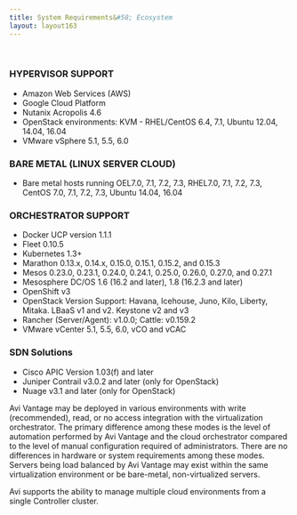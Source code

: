 ```yaml
---
title: System Requirements&#58; Ecosystem
layout: layout163
---
```

 

### HYPERVISOR SUPPORT

* Amazon Web Services (AWS)
* Google Cloud Platform
* Nutanix Acropolis 4.6
* OpenStack environments: KVM - RHEL/CentOS 6.4, 7.1, Ubuntu 12.04, 14.04, 16.04
* VMware vSphere 5.1, 5.5, 6.0 

### BARE METAL (LINUX SERVER CLOUD)

* Bare metal hosts running OEL7.0, 7.1, 7.2, 7.3, RHEL7.0, 7.1, 7.2, 7.3, CentOS 7.0, 7.1, 7.2, 7.3, Ubuntu 14.04, 16.04

### ORCHESTRATOR SUPPORT

* Docker UCP version 1.1.1
* Fleet 0.10.5
* Kubernetes 1.3+
* Marathon 0.13.x, 0.14.x, 0.15.0, 0.15.1, 0.15.2, and 0.15.3
* Mesos 0.23.0, 0.23.1, 0.24.0, 0.24.1, 0.25.0, 0.26.0, 0.27.0, and 0.27.1
* Mesosphere DC/OS 1.6 (16.2 and later), 1.8 (16.2.3 and later)
* OpenShift v3
* OpenStack Version Support: Havana, Icehouse, Juno, Kilo, Liberty, Mitaka. LBaaS v1 and v2. Keystone v2 and v3
* Rancher (Server/Agent): v1.0.0; Cattle: v0.159.2
* VMware vCenter 5.1, 5.5, 6.0, vCO and vCAC 

### SDN Solutions

* Cisco APIC Version 1.03(f) and later
* Juniper Contrail v3.0.2 and later (only for OpenStack)
* Nuage v3.1 and later (only for OpenStack) 

Avi Vantage may be deployed in various environments with write (recommended), read, or no access integration with the virtualization orchestrator. The primary difference among these modes is the level of automation performed by Avi Vantage and the cloud orchestrator compared to the level of manual configuration required of administrators. There are no differences in hardware or system requirements among these modes. Servers being load balanced by Avi Vantage may exist within the same virtualization environment or be bare-metal, non-virtualized servers.

Avi supports the ability to manage multiple cloud environments from a single Controller cluster.
